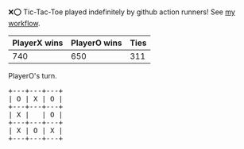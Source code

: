 :x::o: Tic-Tac-Toe played indefinitely by github action runners! See [my workflow](.github/workflows/play.yaml).

|PlayerX wins|PlayerO wins|Ties|
|-|-|-|
|740|650|311|

PlayerO's turn.

<pre>
+---+---+---+
| O | X | O |
+---+---+---+
| X |   | O |
+---+---+---+
| X | O | X |
+---+---+---+
</pre>